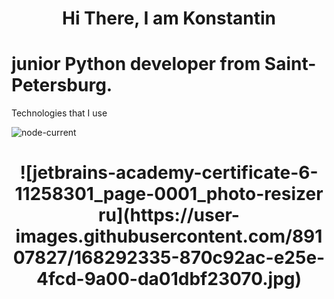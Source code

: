 <h1 align="center">Hi There, I am Konstantin</h1>
<h1> junior Python developer from Saint-Petersburg.</h1>


Technologies that I use

<img alt="node-current" src="https://img.shields.io/badge/python-%3E%3D%203.8-yellow"> 


<h1 align="center">![jetbrains-academy-certificate-6-11258301_page-0001_photo-resizer ru](https://user-images.githubusercontent.com/89107827/168292335-870c92ac-e25e-4fcd-9a00-da01dbf23070.jpg)</h1>

